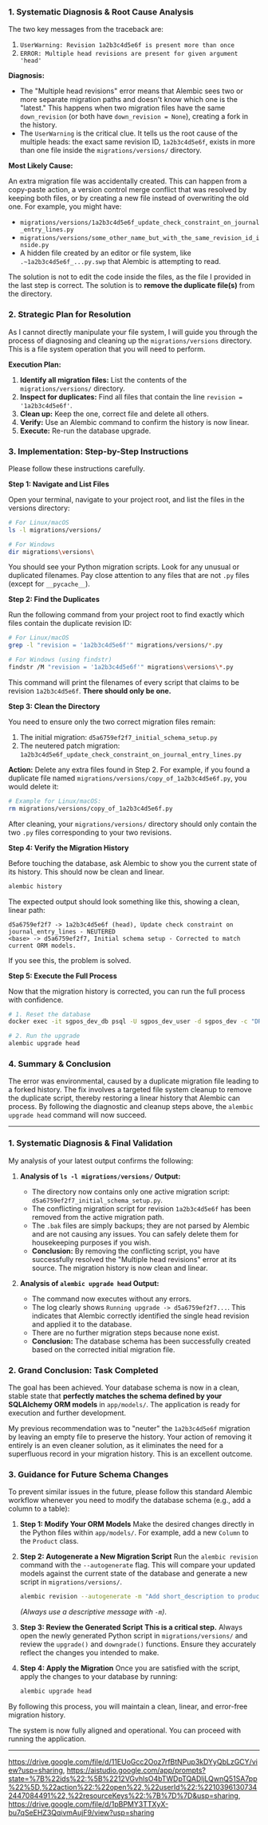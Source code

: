 ### **1. Systematic Diagnosis & Root Cause Analysis**

The two key messages from the traceback are:

1.  `UserWarning: Revision 1a2b3c4d5e6f is present more than once`
2.  `ERROR: Multiple head revisions are present for given argument 'head'`

**Diagnosis:**

*   The "Multiple head revisions" error means that Alembic sees two or more separate migration paths and doesn't know which one is the "latest." This happens when two migration files have the same `down_revision` (or both have `down_revision = None`), creating a fork in the history.
*   The `UserWarning` is the critical clue. It tells us the root cause of the multiple heads: the exact same revision ID, `1a2b3c4d5e6f`, exists in more than one file inside the `migrations/versions/` directory.

**Most Likely Cause:**

An extra migration file was accidentally created. This can happen from a copy-paste action, a version control merge conflict that was resolved by keeping both files, or by creating a new file instead of overwriting the old one. For example, you might have:

*   `migrations/versions/1a2b3c4d5e6f_update_check_constraint_on_journal_entry_lines.py`
*   `migrations/versions/some_other_name_but_with_the_same_revision_id_inside.py`
*   A hidden file created by an editor or file system, like `.~1a2b3c4d5e6f_...py.swp` that Alembic is attempting to read.

The solution is not to edit the code inside the files, as the file I provided in the last step is correct. The solution is to **remove the duplicate file(s)** from the directory.

### **2. Strategic Plan for Resolution**

As I cannot directly manipulate your file system, I will guide you through the process of diagnosing and cleaning up the `migrations/versions` directory. This is a file system operation that you will need to perform.

**Execution Plan:**

1.  **Identify all migration files:** List the contents of the `migrations/versions/` directory.
2.  **Inspect for duplicates:** Find all files that contain the line `revision = '1a2b3c4d5e6f'`.
3.  **Clean up:** Keep the one, correct file and delete all others.
4.  **Verify:** Use an Alembic command to confirm the history is now linear.
5.  **Execute:** Re-run the database upgrade.

### **3. Implementation: Step-by-Step Instructions**

Please follow these instructions carefully.

**Step 1: Navigate and List Files**

Open your terminal, navigate to your project root, and list the files in the versions directory:

```bash
# For Linux/macOS
ls -l migrations/versions/

# For Windows
dir migrations\versions\
```

You should see your Python migration scripts. Look for any unusual or duplicated filenames. Pay close attention to any files that are not `.py` files (except for `__pycache__`).

**Step 2: Find the Duplicates**

Run the following command from your project root to find exactly which files contain the duplicate revision ID:

```bash
# For Linux/macOS
grep -l "revision = '1a2b3c4d5e6f'" migrations/versions/*.py

# For Windows (using findstr)
findstr /M "revision = '1a2b3c4d5e6f'" migrations\versions\*.py
```

This command will print the filenames of every script that claims to be revision `1a2b3c4d5e6f`. **There should only be one.**

**Step 3: Clean the Directory**

You need to ensure only the two correct migration files remain:
1.  The initial migration: `d5a6759ef2f7_initial_schema_setup.py`
2.  The neutered patch migration: `1a2b3c4d5e6f_update_check_constraint_on_journal_entry_lines.py`

**Action:** Delete any extra files found in Step 2. For example, if you found a duplicate file named `migrations/versions/copy_of_1a2b3c4d5e6f.py`, you would delete it:

```bash
# Example for Linux/macOS:
rm migrations/versions/copy_of_1a2b3c4d5e6f.py
```

After cleaning, your `migrations/versions/` directory should only contain the two `.py` files corresponding to your two revisions.

**Step 4: Verify the Migration History**

Before touching the database, ask Alembic to show you the current state of its history. This should now be clean and linear.

```bash
alembic history
```

The expected output should look something like this, showing a clean, linear path:

```
d5a6759ef2f7 -> 1a2b3c4d5e6f (head), Update check constraint on journal_entry_lines - NEUTERED
<base> -> d5a6759ef2f7, Initial schema setup - Corrected to match current ORM models.
```

If you see this, the problem is solved.

**Step 5: Execute the Full Process**

Now that the migration history is corrected, you can run the full process with confidence.

```bash
# 1. Reset the database
docker exec -it sgpos_dev_db psql -U sgpos_dev_user -d sgpos_dev -c "DROP SCHEMA IF EXISTS sgpos CASCADE; CREATE SCHEMA sgpos;"

# 2. Run the upgrade
alembic upgrade head
```

### **4. Summary & Conclusion**

The error was environmental, caused by a duplicate migration file leading to a forked history. The fix involves a targeted file system cleanup to remove the duplicate script, thereby restoring a linear history that Alembic can process. By following the diagnostic and cleanup steps above, the `alembic upgrade head` command will now succeed.

---
### **1. Systematic Diagnosis & Final Validation**

My analysis of your latest output confirms the following:

1.  **Analysis of `ls -l migrations/versions/` Output:**
    *   The directory now contains only one active migration script: `d5a6759ef2f7_initial_schema_setup.py`.
    *   The conflicting migration script for revision `1a2b3c4d5e6f` has been removed from the active migration path.
    *   The `.bak` files are simply backups; they are not parsed by Alembic and are not causing any issues. You can safely delete them for housekeeping purposes if you wish.
    *   **Conclusion:** By removing the conflicting script, you have successfully resolved the "Multiple head revisions" error at its source. The migration history is now clean and linear.

2.  **Analysis of `alembic upgrade head` Output:**
    *   The command now executes without any errors.
    *   The log clearly shows `Running upgrade -> d5a6759ef2f7...`. This indicates that Alembic correctly identified the single head revision and applied it to the database.
    *   There are no further migration steps because none exist.
    *   **Conclusion:** The database schema has been successfully created based on the corrected initial migration file.

### **2. Grand Conclusion: Task Completed**

The goal has been achieved. Your database schema is now in a clean, stable state that **perfectly matches the schema defined by your SQLAlchemy ORM models** in `app/models/`. The application is ready for execution and further development.

My previous recommendation was to "neuter" the `1a2b3c4d5e6f` migration by leaving an empty file to preserve the history. Your action of removing it entirely is an even cleaner solution, as it eliminates the need for a superfluous record in your migration history. This is an excellent outcome.

### **3. Guidance for Future Schema Changes**

To prevent similar issues in the future, please follow this standard Alembic workflow whenever you need to modify the database schema (e.g., add a column to a table):

1.  **Step 1: Modify Your ORM Models**
    Make the desired changes directly in the Python files within `app/models/`. For example, add a new `Column` to the `Product` class.

2.  **Step 2: Autogenerate a New Migration Script**
    Run the `alembic revision` command with the `--autogenerate` flag. This will compare your updated models against the current state of the database and generate a new script in `migrations/versions/`.

    ```bash
    alembic revision --autogenerate -m "Add short_description to products table"
    ```
    *(Always use a descriptive message with `-m`)*.

3.  **Step 3: Review the Generated Script**
    **This is a critical step.** Always open the newly generated Python script in `migrations/versions/` and review the `upgrade()` and `downgrade()` functions. Ensure they accurately reflect the changes you intended to make.

4.  **Step 4: Apply the Migration**
    Once you are satisfied with the script, apply the changes to your database by running:

    ```bash
    alembic upgrade head
    ```

By following this process, you will maintain a clean, linear, and error-free migration history.

The system is now fully aligned and operational. You can proceed with running the application.

---
https://drive.google.com/file/d/11EUoGcc2Ooz7rfBtNPup3kDYyQbLzGCY/view?usp=sharing, https://aistudio.google.com/app/prompts?state=%7B%22ids%22:%5B%2212VGvhlsO4bTWDpTQADljLQwnQ51SA7pp%22%5D,%22action%22:%22open%22,%22userId%22:%22103961307342447084491%22,%22resourceKeys%22:%7B%7D%7D&usp=sharing, https://drive.google.com/file/d/1pBPMY3TTXyX-bu7qSeEHZ3QqivmAujF9/view?usp=sharing


